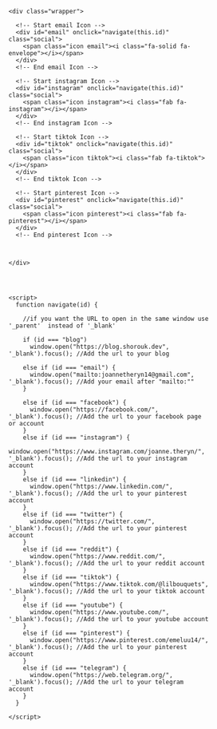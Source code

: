 # <!DOCTYPE html>

<!-- Auther: Shorouk Abdelaziz  https://shorouk.dev -->

<html lang="en">

<head>
  <meta charset="UTF-8">
  <meta http-equiv="X-UA-Compatible" content="IE=edge">
  <meta name="viewport" content="width=device-width, initial-scale=1.0">
  <title>My Socials</title>
  <link rel="stylesheet" href="https://cdnjs.cloudflare.com/ajax/libs/font-awesome/6.2.0/css/all.min.css">

  <style>
    * {
      margin: 0;
      padding: 0;
      box-sizing: border-box;
    }

    body {
      display: grid;
      font-family: "Poppins", sans-serif;
      place-items: center;
    }

    .wrapper {
      padding-top: 10px;
      display: inline-flex;

    }

    .icon {
      /* Change the icon size here */
      font-size: 2em;
      /* Change the icons colours here*/
      color: #7a7a7a
    }


    .blog:hover {
      color: #ffbd2f;
    }

    .email:hover {
      color: #23c8c8;
    }

    .facebook:hover {
      color: #4267B2;
    }

    .instagram:hover {
      color: rgb(241, 102, 217);
    }

    .linkedin:hover {
      color: #0e76a8;
    }

    .twitter:hover {
      color: #26a7de;
    }

    .reddit:hover {
      color: #ff4500;
    }

    .tiktok:hover {
      color: #ff0050;
    }

    .youtube:hover {
      color: #FF0000;
    }

    .pinterest:hover {
      color: #c8232c;
    }

    .telegram:hover {
      color: #2AABEE;
    }

    .social {
      position: relative;
      margin: 10px;
      cursor: pointer;
    }
  </style>

</head>

<body>

  <body>

    <div class="wrapper">

      <!-- Start email Icon -->
      <div id="email" onclick="navigate(this.id)" class="social">
        <span class="icon email"><i class="fa-solid fa-envelope"></i></span>
      </div>
      <!-- End email Icon -->

      <!-- Start instagram Icon -->
      <div id="instagram" onclick="navigate(this.id)" class="social">
        <span class="icon instagram"><i class="fab fa-instagram"></i></span>
      </div>
      <!-- End instagram Icon -->

      <!-- Start tiktok Icon -->
      <div id="tiktok" onclick="navigate(this.id)" class="social">
        <span class="icon tiktok"><i class="fab fa-tiktok"></i></span>
      </div>
      <!-- End tiktok Icon -->

      <!-- Start pinterest Icon -->
      <div id="pinterest" onclick="navigate(this.id)" class="social">
        <span class="icon pinterest"><i class="fab fa-pinterest"></i></span>
      </div>
      <!-- End pinterest Icon -->



    </div>




    <script>
      function navigate(id) {

        //if you want the URL to open in the same window use '_parent'  instead of '_blank'

        if (id === "blog")
          window.open("https://blog.shorouk.dev", '_blank').focus(); //Add the url to your blog

        else if (id === "email") {
          window.open("mailto:joannetheryn14@gmail.com", '_blank').focus(); //Add your email after "mailto:""
        }

        else if (id === "facebook") {
          window.open("https://facebook.com/", '_blank').focus(); //Add the url to your facebook page or account
        }
        else if (id === "instagram") {
          window.open("https://www.instagram.com/joanne.theryn/", '_blank').focus(); //Add the url to your instagram account
        }
        else if (id === "linkedin") {
          window.open("https://www.linkedin.com/", '_blank').focus(); //Add the url to your pinterest account
        }
        else if (id === "twitter") {
          window.open("https://twitter.com/", '_blank').focus(); //Add the url to your pinterest account
        }
        else if (id === "reddit") {
          window.open("https://www.reddit.com/", '_blank').focus(); //Add the url to your reddit account
        }
        else if (id === "tiktok") {
          window.open("https://www.tiktok.com/@lilbouquets", '_blank').focus(); //Add the url to your tiktok account
        }
        else if (id === "youtube") {
          window.open("https://www.youtube.com/", '_blank').focus(); //Add the url to your youtube account
        }
        else if (id === "pinterest") {
          window.open("https://www.pinterest.com/emeluu14/", '_blank').focus(); //Add the url to your pinterest account
        }
        else if (id === "telegram") {
          window.open("https://web.telegram.org/", '_blank').focus(); //Add the url to your telegram account
        }
      }

    </script>



  </body>

</html>
